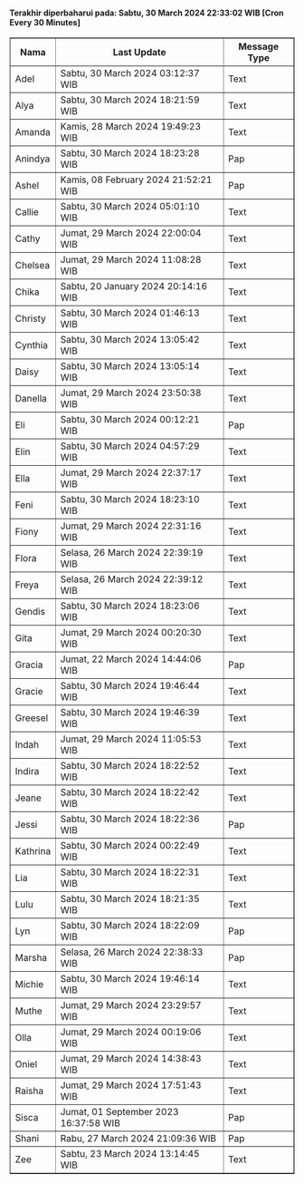 #### Terakhir diperbaharui pada: Sabtu, 30 March 2024 22:33:02 WIB [Cron Every 30 Minutes]

<table border='1'><tr><th>Nama</th><th>Last Update</th><th>Message Type</th></tr><tr><td>Adel</td><td>Sabtu, 30 March 2024 03:12:37 WIB</td><td>Text</td></tr><tr><td>Alya</td><td>Sabtu, 30 March 2024 18:21:59 WIB</td><td>Text</td></tr><tr><td>Amanda</td><td>Kamis, 28 March 2024 19:49:23 WIB</td><td>Text</td></tr><tr><td>Anindya</td><td>Sabtu, 30 March 2024 18:23:28 WIB</td><td>Pap</td></tr><tr><td>Ashel</td><td>Kamis, 08 February 2024 21:52:21 WIB</td><td>Pap</td></tr><tr><td>Callie</td><td>Sabtu, 30 March 2024 05:01:10 WIB</td><td>Text</td></tr><tr><td>Cathy</td><td>Jumat, 29 March 2024 22:00:04 WIB</td><td>Text</td></tr><tr><td>Chelsea</td><td>Jumat, 29 March 2024 11:08:28 WIB</td><td>Text</td></tr><tr><td>Chika</td><td>Sabtu, 20 January 2024 20:14:16 WIB</td><td>Text</td></tr><tr><td>Christy</td><td>Sabtu, 30 March 2024 01:46:13 WIB</td><td>Text</td></tr><tr><td>Cynthia</td><td>Sabtu, 30 March 2024 13:05:42 WIB</td><td>Text</td></tr><tr><td>Daisy</td><td>Sabtu, 30 March 2024 13:05:14 WIB</td><td>Text</td></tr><tr><td>Danella</td><td>Jumat, 29 March 2024 23:50:38 WIB</td><td>Text</td></tr><tr><td>Eli</td><td>Sabtu, 30 March 2024 00:12:21 WIB</td><td>Pap</td></tr><tr><td>Elin</td><td>Sabtu, 30 March 2024 04:57:29 WIB</td><td>Text</td></tr><tr><td>Ella</td><td>Jumat, 29 March 2024 22:37:17 WIB</td><td>Text</td></tr><tr><td>Feni</td><td>Sabtu, 30 March 2024 18:23:10 WIB</td><td>Text</td></tr><tr><td>Fiony</td><td>Jumat, 29 March 2024 22:31:16 WIB</td><td>Text</td></tr><tr><td>Flora</td><td>Selasa, 26 March 2024 22:39:19 WIB</td><td>Text</td></tr><tr><td>Freya</td><td>Selasa, 26 March 2024 22:39:12 WIB</td><td>Text</td></tr><tr><td>Gendis</td><td>Sabtu, 30 March 2024 18:23:06 WIB</td><td>Text</td></tr><tr><td>Gita</td><td>Jumat, 29 March 2024 00:20:30 WIB</td><td>Text</td></tr><tr><td>Gracia</td><td>Jumat, 22 March 2024 14:44:06 WIB</td><td>Pap</td></tr><tr><td>Gracie</td><td>Sabtu, 30 March 2024 19:46:44 WIB</td><td>Text</td></tr><tr><td>Greesel</td><td>Sabtu, 30 March 2024 19:46:39 WIB</td><td>Text</td></tr><tr><td>Indah</td><td>Jumat, 29 March 2024 11:05:53 WIB</td><td>Text</td></tr><tr><td>Indira</td><td>Sabtu, 30 March 2024 18:22:52 WIB</td><td>Text</td></tr><tr><td>Jeane</td><td>Sabtu, 30 March 2024 18:22:42 WIB</td><td>Text</td></tr><tr><td>Jessi</td><td>Sabtu, 30 March 2024 18:22:36 WIB</td><td>Pap</td></tr><tr><td>Kathrina</td><td>Sabtu, 30 March 2024 00:22:49 WIB</td><td>Text</td></tr><tr><td>Lia</td><td>Sabtu, 30 March 2024 18:22:31 WIB</td><td>Text</td></tr><tr><td>Lulu</td><td>Sabtu, 30 March 2024 18:21:35 WIB</td><td>Text</td></tr><tr><td>Lyn</td><td>Sabtu, 30 March 2024 18:22:09 WIB</td><td>Pap</td></tr><tr><td>Marsha</td><td>Selasa, 26 March 2024 22:38:33 WIB</td><td>Pap</td></tr><tr><td>Michie</td><td>Sabtu, 30 March 2024 19:46:14 WIB</td><td>Text</td></tr><tr><td>Muthe</td><td>Jumat, 29 March 2024 23:29:57 WIB</td><td>Text</td></tr><tr><td>Olla</td><td>Jumat, 29 March 2024 00:19:06 WIB</td><td>Text</td></tr><tr><td>Oniel</td><td>Jumat, 29 March 2024 14:38:43 WIB</td><td>Text</td></tr><tr><td>Raisha</td><td>Jumat, 29 March 2024 17:51:43 WIB</td><td>Text</td></tr><tr><td>Sisca</td><td>Jumat, 01 September 2023 16:37:58 WIB</td><td>Pap</td></tr><tr><td>Shani</td><td>Rabu, 27 March 2024 21:09:36 WIB</td><td>Pap</td></tr><tr><td>Zee</td><td>Sabtu, 23 March 2024 13:14:45 WIB</td><td>Text</td></tr></table>
